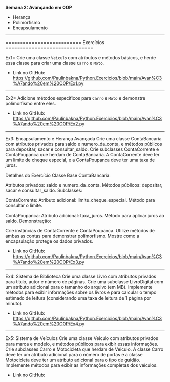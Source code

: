 **Semana 2: Avançando em OOP**

- Herança
- Polimorfismo
- Encapsulamento

---

========================== Exercícios ==============================

Ex1= Crie uma classe `Veiculo` com atributos e métodos básicos, e herde essa classe para criar uma classe `Carro` e `Moto`.

- Link no GitHub: https://github.com/Paulinbakna/Python.Exercicios/blob/main/Avan%C3%A7ando%20em%20OOP/Ex1.py

---

Ex2= Adicione métodos específicos para `Carro` e `Moto` e demonstre polimorfismo entre eles.

- Link no GitHub: https://github.com/Paulinbakna/Python.Exercicios/blob/main/Avan%C3%A7ando%20em%20OOP/Ex2.py

---

Ex3: Encapsulamento e Herança Avançada
Crie uma classe ContaBancaria com atributos privados para saldo e numero_da_conta, e métodos públicos para depositar, sacar e consultar_saldo. Crie subclasses ContaCorrente e ContaPoupanca que herdam de ContaBancaria. A ContaCorrente deve ter um limite de cheque especial, e a ContaPoupanca deve ter uma taxa de juros.

Detalhes do Exercício
Classe Base ContaBancaria:

Atributos privados: saldo e numero_da_conta.
Métodos públicos: depositar, sacar e consultar_saldo.
Subclasses:

ContaCorrente:
Atributo adicional: limite_cheque_especial.
Método para consultar o limite.

ContaPoupanca:
Atributo adicional: taxa_juros.
Método para aplicar juros ao saldo.
Demonstração:

Crie instâncias de ContaCorrente e ContaPoupanca.
Utilize métodos de ambas as contas para demonstrar polimorfismo.
Mostre como a encapsulação protege os dados privados.

- Link no GitHub: https://github.com/Paulinbakna/Python.Exercicios/blob/main/Avan%C3%A7ando%20em%20OOP/Ex3.py

---

Ex4: Sistema de Biblioteca
Crie uma classe Livro com atributos privados para título, autor e número de páginas. 
Crie uma subclasse LivroDigital com um atributo adicional para o tamanho do arquivo (em MB). Implemente métodos para exibir informações sobre os livros e para calcular o tempo estimado de leitura (considerando uma taxa de leitura de 1 página por minuto).

- Link no GitHub: https://github.com/Paulinbakna/Python.Exercicios/blob/main/Avan%C3%A7ando%20em%20OOP/Ex4.py

---

Ex5: Sistema de Veículos
Crie uma classe Veiculo com atributos privados para marca e modelo, e métodos públicos para exibir essas informações. 
Crie subclasses Carro e Motocicleta que herdam de Veiculo. 
A classe Carro deve ter um atributo adicional para o número de portas e a classe Motocicleta deve ter um atributo adicional para o tipo de guidão. 
Implemente métodos para exibir as informações completas dos veículos.

- Link no GitHub: 